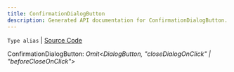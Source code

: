 ```yaml
---
title: ConfirmationDialogButton
description: Generated API documentation for ConfirmationDialogButton.
---
```


`Type alias` | [Source Code](https://github.com/mrCamelCode/jtjs-react/blob/0e141e63e22c212c71ce52ba40f0472cc9028516/lib/components/dialogs/ConfirmationDialog.tsx#L4)

ConfirmationDialogButton: _Omit<DialogButton, "closeDialogOnClick" | "beforeCloseOnClick">_